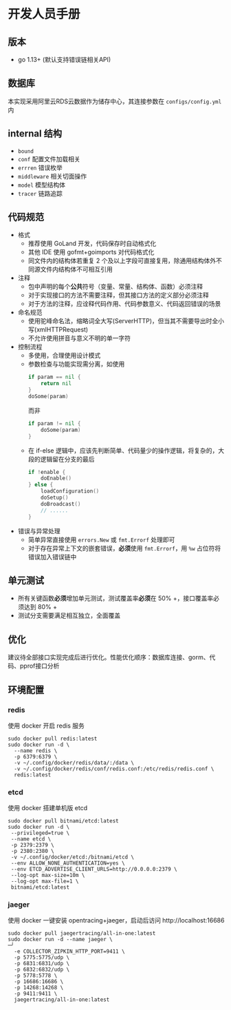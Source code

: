 # 开发人员手册

## 版本

- go 1.13+ (默认支持错误链相关API)

## 数据库

本实现采用阿里云RDS云数据作为储存中心，其连接参数在 `configs/config.yml` 内

## internal 结构

- `bound`
- `conf` 配置文件加载相关
- `errren` 错误枚举
- `middleware` 相关切面操作
- `model` 模型结构体
- `tracer` 链路追踪

## 代码规范

- 格式
    - 推荐使用 GoLand 开发，代码保存时自动格式化
    - 其他 IDE 使用 gofmt+goimports 对代码格式化
    - 同文件内的结构体若重复 2 个及以上字段可直接复用，除通用结构体外不同源文件内结构体不可相互引用
- 注释
    - 包中声明的每个**公共**符号（变量、常量、结构体、函数）必须注释
    - 对于实现接口的方法不需要注释，但其接口方法的定义部分必须注释
    - 对于方法的注释，应诠释代码作用、代码参数意义、代码返回错误的场景
- 命名规范
    - 使用驼峰命名法，缩略词全大写(ServerHTTP)，但当其不需要导出时全小写(xmlHTTPRequest)
    - 不允许使用拼音与意义不明的单一字符
- 控制流程
    - 多使用，合理使用设计模式
    - 参数检查与功能实现需分离，如使用
      ```go
      if param == nil {
          return nil  
      }
      doSome(param)
      ```
      而非
      ```go
      if param != nil {
          doSome(param)
      }
      ```
    - 在 if-else 逻辑中，应该先判断简单、代码量少的操作逻辑，将复杂的，大段的逻辑留在分支的最后
      ```go
      if !enable {
          doEnable()
      } else {
          loadConfiguration()
          doSetup()
          doBroadcast()
          // ......
      }
      ```
- 错误与异常处理
    - 简单异常直接使用 `errors.New` 或 `fmt.Errorf` 处理即可
    - 对于存在异常上下文的嵌套错误，**必须**使用 `fmt.Errorf`，用 `%w` 占位符将错误加入错误链中

## 单元测试

- 所有关键函数**必须**增加单元测试，测试覆盖率**必须**在 50% +，接口覆盖率必须达到 80% +
- 测试分支需要满足相互独立，全面覆盖

## 优化

建议待全部接口实现完成后进行优化。性能优化顺序：数据库连接、gorm、代码、pprof接口分析

## 环境配置

### redis

使用 docker 开启 redis 服务

```shell
sudo docker pull redis:latest
sudo docker run -d \
  --name redis \
  -p 6379:6379 \
  -v ~/.config/docker/redis/data/:/data \
  -v ~/.config/docker/redis/conf/redis.conf:/etc/redis/redis.conf \
  redis:latest
```

### etcd

使用 docker 搭建单机版 etcd

```shell
sudo docker pull bitnami/etcd:latest  
sudo docker run -d \
 --privileged=true \
 --name etcd \
 -p 2379:2379 \
 -p 2380:2380 \
 -v ~/.config/docker/etcd:/bitnami/etcd \
 --env ALLOW_NONE_AUTHENTICATION=yes \
 --env ETCD_ADVERTISE_CLIENT_URLS=http://0.0.0.0:2379 \
 --log-opt max-size=10m \
 --log-opt max-file=1 \
 bitnami/etcd:latest
```

### jaeger

使用 docker 一键安装 opentracing+jaeger，启动后访问 http://localhost:16686

```shell
sudo docker pull jaegertracing/all-in-one:latest
sudo docker run -d --name jaeger \                                                                                      ─╯
  -e COLLECTOR_ZIPKIN_HTTP_PORT=9411 \
  -p 5775:5775/udp \
  -p 6831:6831/udp \
  -p 6832:6832/udp \
  -p 5778:5778 \
  -p 16686:16686 \
  -p 14268:14268 \
  -p 9411:9411 \
  jaegertracing/all-in-one:latest
```